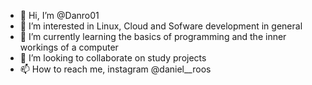 - 👋 Hi, I’m @Danro01
- 👀 I’m interested in Linux, Cloud and Sofware development in general
- 🌱 I’m currently learning the basics of programming and the inner workings of a computer
- 💞️ I’m looking to collaborate on study projects
- 📫 How to reach me, instagram @daniel__roos

<!---
Danro01/Danro01 is a ✨ special ✨ repository because its `README.md` (this file) appears on your GitHub profile.
You can click the Preview link to take a look at your changes.
--->
